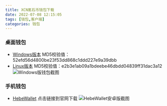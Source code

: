 ```yaml
---
title: XCN氪石币钱包下载
date: 2022-07-08 12:15:05
tags: [钱包,客户端]
categories: 钱包
---
```

### 桌面钱包
* [Windows版本](https://xcnzg.com/files/cryptonite-gui-0-1-6-win64.zip)
  MD5校验值：52efd56d4800be23f53dd868c1ddd227e9a39dbb
* [Linux版本](https://xcnzg.com/files/cryptonite-cli-0.1.6-ubuntu1604.tar.xz)
  MD5校验值：e2b3e1ab09a1bdeebe46dbdd04839ff31dac3a12
  ![Windows版钱包截图](https://xcnzg.com/medias/wallet/微信截图_20220710142914.png)

### 手机钱包
* [HebeWallet](https://hebe.cc/) 点击链接到官网下载
  ![HebeWallet安卓版截图](https://xcnzg.com/medias/wallet/Screenshot_2022-07-16-09-30-53-30_ea48572996b34662e658f873a8b163a3.png)
  